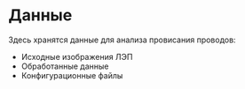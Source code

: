 # Данные

Здесь хранятся данные для анализа провисания проводов:

- Исходные изображения ЛЭП
- Обработанные данные
- Конфигурационные файлы

